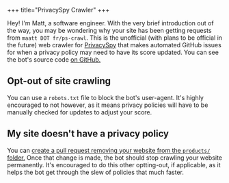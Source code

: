 +++
title="PrivacySpy Crawler"
+++

Hey! I'm Matt, a software engineer. With the very brief introduction out of the way, you may be wondering why your site has been getting requests from `maatt DOT fr/ps-crawl`. This is the unofficial (with plans to be official in the future) web crawler for [PrivacySpy](https://privacyspy.org) that makes automated GitHub issues for when a privacy policy may need to have its score updated. You can see the bot's source code [on GitHub.](https://github.com/doamatto/ps-crawl)

## Opt-out of site crawling
You can use a `robots.txt` file to block the bot's user-agent. It's highly encouraged to not however, as it means privacy policies will have to be manually checked for updates to adjust your score.

## My site doesn't have a privacy policy
You can [create a pull request removing your website from the `products/` folder.](https://github.com/politiwatch/privacyspy) Once that change is made, the bot should stop crawling your website permanently. It's encouraged to do this other optting-out, if applicable, as it helps the bot get through the slew of policies that much faster.
